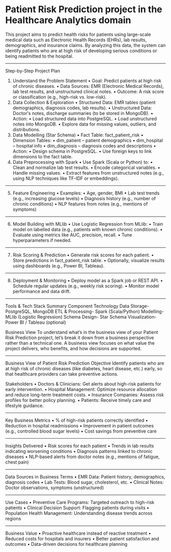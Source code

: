 # Patient Risk Prediction project in the Healthcare Analytics domain

This project aims to predict health risks for patients using large-scale medical data such as Electronic Health Records (EHRs), lab results, demographics, and insurance claims. By analyzing this data, the system can identify patients who are at high risk of developing serious conditions or being readmitted to the hospital.
________________________________________
Step-by-Step Project Plan
1. Understand the Problem Statement
•	Goal: Predict patients at high risk of chronic diseases.
•	Data Sources: EMR (Electronic Medical Records), lab test results, and unstructured clinical notes.
•	Outcome: A risk score or classification (e.g., high-risk vs. low-risk).
2. Data Collection & Exploration
•	Structured Data: EMR tables (patient demographics, diagnosis codes, lab results).
•	Unstructured Data: Doctor's notes, discharge summaries (to be stored in MongoDB).
•	Action:
•	Load structured data into PostgreSQL.
•	Load unstructured notes into MongoDB.
•	Explore data for missing values, outliers, and distributions.
3. Data Modelling (Star Schema)
•	Fact Table: fact_patient_risk
•	Dimension Tables:
•	dim_patient – patient demographics
•	dim_hospital – hospital info
•	dim_diagnosis – diagnosis codes and descriptions
•	Action:
•	Design schema in PostgreSQL.
•	Use foreign keys to link dimensions to the fact table.
4. Data Preprocessing with Spark
•	Use Spark (Scala or Python) to:
•	Clean and normalize lab test results.
•	Encode categorical variables.
•	Handle missing values.
•	Extract features from unstructured notes (e.g., using NLP techniques like TF-IDF or embeddings).
________________________________________
5. Feature Engineering
•	Examples:
•	Age, gender, BMI
•	Lab test trends (e.g., increasing glucose levels)
•	Diagnosis history (e.g., number of chronic conditions)
•	NLP features from notes (e.g., mentions of symptoms)
________________________________________
6. Model Building with MLlib
•	Use Logistic Regression from MLlib:
•	Train model on labelled data (e.g., patients with known chronic conditions).
•	Evaluate using metrics like AUC, precision, recall.
•	Tune hyperparameters if needed.
________________________________________
7. Risk Scoring & Prediction
•	Generate risk scores for each patient.
•	Store predictions in fact_patient_risk table.
•	Optionally, visualize results using dashboards (e.g., Power BI, Tableau).
________________________________________
8. Deployment & Monitoring
•	Deploy model as a Spark job or REST API.
•	Schedule regular updates (e.g., weekly risk scoring).
•	Monitor model performance and data drift.
________________________________________
Tools & Tech Stack Summary
Component	Technology
Data Storage-	PostgreSQL, MongoDB
ETL & Processing-	Spark (Scala/Python)
Modelling-	MLlib (Logistic Regression)
Schema Design-	Star Schema
Visualization-	Power BI / Tableau (optional)

Business View
To understand what’s in the business view of your Patient Risk Prediction project, let’s break it down from a business perspective rather than a technical one. A business view focuses on what value the project delivers, who benefits, and how decisions are supported.
________________________________________
Business View of Patient Risk Prediction
Objective
Identify patients who are at high risk of chronic diseases (like diabetes, heart disease, etc.) early, so that healthcare providers can take preventive actions.



Stakeholders
•	Doctors & Clinicians: Get alerts about high-risk patients for early intervention.
•	Hospital Management: Optimize resource allocation and reduce long-term treatment costs.
•	Insurance Companies: Assess risk profiles for better policy planning.
•	Patients: Receive timely care and lifestyle guidance.
________________________________________
Key Business Metrics
•	% of high-risk patients correctly identified
•	Reduction in hospital readmissions
•	Improvement in patient outcomes (e.g., controlled blood sugar levels)
•	Cost savings from preventive care
________________________________________
Insights Delivered
•	Risk scores for each patient
•	Trends in lab results indicating worsening conditions
•	Diagnosis patterns linked to chronic diseases
•	NLP-based alerts from doctor notes (e.g., mentions of fatigue, chest pain)
________________________________________
Data Sources in Business Terms
•	EMR Data: Patient history, demographics, diagnosis codes
•	Lab Tests: Blood sugar, cholesterol, etc.
•	Clinical Notes: Doctor observations, symptoms (unstructured)
________________________________________
Use Cases
•	Preventive Care Programs: Targeted outreach to high-risk patients
•	Clinical Decision Support: Flagging patients during visits
•	Population Health Management: Understanding disease trends across regions
________________________________________
Business Value
•	Proactive healthcare instead of reactive treatment
•	Reduced costs for hospitals and insurers
•	Better patient satisfaction and outcomes
•	Data-driven decisions for healthcare planning
